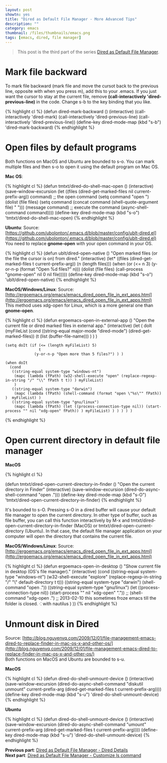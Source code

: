 ```yaml
---
layout: post
showtn: yes
title: "Dired as Default File Manager - More Advanced Tips"
description: ""
category: emacs
thumbnail: /files/thumbnails/emacs.png
tags: [emacs, dired, file manager]
---
```



> This post is the third part of the series
> [Dired as Default File Manager](/2013/04/24/dired-as-default-file-manager-1-introduction/).

# Mark file backward

To mark file backward (mark file and move the cursot back to the previous line,
opposite with when you press m), add this to your .emacs. If you just want the
cursor to stay at the
current file, remove **(call-interactively 'dired-previous-line)** in the code.
Change s-b to the key binding that you like.

{% highlight cl %}
(defun dired-mark-backward ()
  (interactive)
  (call-interactively 'dired-mark)
  (call-interactively 'dired-previous-line)
  (call-interactively 'dired-previous-line))
(define-key dired-mode-map (kbd "s-b") 'dired-mark-backward)
{% endhighlight %}

<!-- more -->

# Open files by default programs

Both functions on MacOS and Ubuntu are bounded to s-o. You can mark multiple
files and then s-o to open it using the default program on Mac OS.

**Mac OS**:

{% highlight cl %}
(defun tmtxt/dired-do-shell-mac-open ()
	(interactive)
	(save-window-excursion
	  (let ((files (dired-get-marked-files nil current-prefix-arg))
			command)
		;; the open command
		(setq command "open ")
		(dolist (file files)
		  (setq command (concat command (shell-quote-argument file) " ")))
		(message command)
		;; execute the command
		(async-shell-command command))))
(define-key dired-mode-map (kbd "s-o") 'tmtxt/dired-do-shell-mac-open)
{% endhighlight %}

**Ubuntu**: Source:
[https://github.com/ubolonton/.emacs.d/blob/master/config/ublt-dired.el](https://github.com/ubolonton/.emacs.d/blob/master/config/ublt-dired.el)  
You need to replace **gnome-open** with your open command in your OS.

{% highlight cl %}
(defun ublt/dired-open-native ()
  "Open marked files (or the file the cursor is on) from dired."
  (interactive)
  (let* ((files (dired-get-marked-files t current-prefix-arg))
         (n (length files)))
    (when (or (<= n 3)
              (y-or-n-p (format "Open %d files?" n)))
      (dolist (file files)
        (call-process "gnome-open"
                      nil 0 nil file)))))
(define-key dired-mode-map (kbd "s-o") 'ublt/dired-open-native)
{% endhighlight %}

**MacOS/Windows/Linux**: Source:
[http://ergoemacs.org/emacs/emacs_dired_open_file_in_ext_apps.html](http://ergoemacs.org/emacs/emacs_dired_open_file_in_ext_apps.html)  
This method uses xdg-open for Linux, which is a more general one than
**gnome-open**.

{% highlight cl %}
(defun ergoemacs-open-in-external-app ()
  "Open the current file or dired marked files in external app."
  (interactive)
  (let ( doIt
         (myFileList
          (cond
           ((string-equal major-mode "dired-mode") (dired-get-marked-files))
           (t (list (buffer-file-name))) ) ) )

    (setq doIt (if (<= (length myFileList) 5)
                   t
                 (y-or-n-p "Open more than 5 files?") ) )

    (when doIt
      (cond
       ((string-equal system-type "windows-nt")
        (mapc (lambda (fPath) (w32-shell-execute "open" (replace-regexp-in-string "/" "\\" fPath t t)) ) myFileList)
        )
       ((string-equal system-type "darwin")
        (mapc (lambda (fPath) (shell-command (format "open \"%s\"" fPath)) )  myFileList) )
       ((string-equal system-type "gnu/linux")
        (mapc (lambda (fPath) (let ((process-connection-type nil)) (start-process "" nil "xdg-open" fPath)) ) myFileList) ) ) ) ) )
{% endhighlight %}

# Open current directory in default file manager

**MacOS**

{% highlight cl %}

  (defun tmtxt/dired-open-current-directory-in-finder ()
	"Open the current directory in Finder"
	(interactive)
	(save-window-excursion
	  (dired-do-async-shell-command
	   "open .")))
(define-key dired-mode-map (kbd "s-O") 'tmtxt/dired-open-current-directory-in-finder)
{% endhighlight %}

It's bounded to s-O. Pressing s-O in a dired buffer will cause your default file
manager to open the current directory. In other type of buffer, such as file
buffer, you can call this function interactively by M-x and
tmtxt/dired-open-current-directory-in-finder (MacOS) or
tmtxt/dired-open-current-directory (Ubuntu). In that case, the default file
manager application on your computer will open the directory that contains the
current file.

**MacOS/Windows/Linux**: Source:
[http://ergoemacs.org/emacs/emacs_dired_open_file_in_ext_apps.html](http://ergoemacs.org/emacs/emacs_dired_open_file_in_ext_apps.html)

{% highlight cl %}
(defun ergoemacs-open-in-desktop ()
  "Show current file in desktop (OS's file manager)."
  (interactive)
  (cond
   ((string-equal system-type "windows-nt")
    (w32-shell-execute "explore" (replace-regexp-in-string "/" "\\" default-directory t t)))
   ((string-equal system-type "darwin") (shell-command "open ."))
   ((string-equal system-type "gnu/linux")
    (let ((process-connection-type nil)) (start-process "" nil "xdg-open" "."))
    ;; (shell-command "xdg-open .") ;; 2013-02-10 this sometimes froze emacs till the folder is closed. ⁖ with nautilus
    ) ))
{% endhighlight %}

# Unmount disk in Dired

Source:
[http://blog.nguyenvq.com/2009/12/01/file-management-emacs-dired-to-replace-finder-in-mac-os-x-and-other-os/](http://blog.nguyenvq.com/2009/12/01/file-management-emacs-dired-to-replace-finder-in-mac-os-x-and-other-os/)  
Both functions on MacOS and Ubuntu are bounded to s-u.

**MacOS**

{% highlight cl %}
(defun dired-do-shell-unmount-device ()
	(interactive)
	(save-window-excursion
	  (dired-do-async-shell-command
	   "diskutil unmount" current-prefix-arg
	   (dired-get-marked-files t current-prefix-arg))))
(define-key dired-mode-map (kbd "s-u") 'dired-do-shell-unmount-device)
{% endhighlight %}

**Ubuntu**

{% highlight cl %}
(defun dired-do-shell-unmount-device ()
	(interactive)
	(save-window-excursion
	  (dired-do-async-shell-command
	   "umount" current-prefix-arg
	   (dired-get-marked-files t current-prefix-arg))))
(define-key dired-mode-map (kbd "s-u") 'dired-do-shell-unmount-device)
{% endhighlight %}



**Previous part**:
[Dired as Default File Manager - Dired Details](/2013/04/24/dired-as-default-file-manager-3-dired-details/)  
**Next part**: [Dired as Default File Manager - Customize ls command](/2013/04/25/dired-as-default-file-manager-5-customize-ls-command/)
